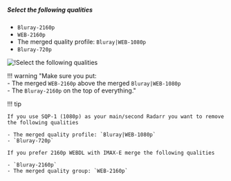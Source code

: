 ##### Select the following qualities

- `Bluray-2160p`
- `WEB-2160p`
- The merged quality profile: `Bluray|WEB-1080p`
- `Bluray-720p`

![!Select the following qualities](/SQP/images/1-4k-select-qualities-sqp1.png)

!!! warning "Make sure you put:<br> - The merged `WEB-2160p` above the merged `Bluray|WEB-1080p`<br> - The `Bluray-2160p` on the top of everything."

!!! tip

    If you use SQP-1 (1080p) as your main/second Radarr you want to remove the following qualities

    - The merged quality profile: `Bluray|WEB-1080p`
    - `Bluray-720p`

    If you prefer 2160p WEBDL with IMAX-E merge the following qualities

    - `Bluray-2160p`
    - The merged quality group: `WEB-2160p`
